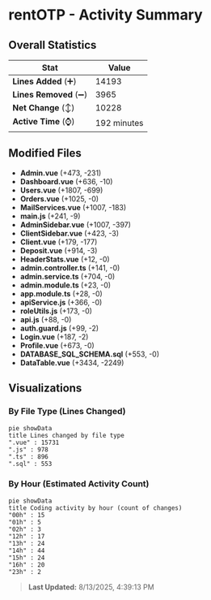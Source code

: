 # rentOTP - Activity Summary 

## Overall Statistics

| Stat                   | Value                                                             |
| ---------------------- | ----------------------------------------------------------------- |
| **Lines Added** (➕)   | 14193                                          |
| **Lines Removed** (➖) | 3965                                        |
| **Net Change** (↕)    | 10228                |
| **Active Time** (⌚)   | 192 minutes |


## Modified Files
- **Admin.vue** (+473, -231)
- **Dashboard.vue** (+636, -10)
- **Users.vue** (+1807, -699)
- **Orders.vue** (+1025, -0)
- **MailServices.vue** (+1007, -183)
- **main.js** (+241, -9)
- **AdminSidebar.vue** (+1007, -397)
- **ClientSidebar.vue** (+423, -3)
- **Client.vue** (+179, -177)
- **Deposit.vue** (+914, -3)
- **HeaderStats.vue** (+12, -0)
- **admin.controller.ts** (+141, -0)
- **admin.service.ts** (+704, -0)
- **admin.module.ts** (+23, -0)
- **app.module.ts** (+28, -0)
- **apiService.js** (+366, -0)
- **roleUtils.js** (+173, -0)
- **api.js** (+88, -0)
- **auth.guard.js** (+99, -2)
- **Login.vue** (+187, -2)
- **Profile.vue** (+673, -0)
- **DATABASE_SQL_SCHEMA.sql** (+553, -0)
- **DataTable.vue** (+3434, -2249)

## Visualizations

### By File Type (Lines Changed)

```mermaid
pie showData
title Lines changed by file type
".vue" : 15731
".js" : 978
".ts" : 896
".sql" : 553
```

### By Hour (Estimated Activity Count)

```mermaid
pie showData
title Coding activity by hour (count of changes)
"00h" : 15
"01h" : 5
"02h" : 3
"12h" : 17
"13h" : 24
"14h" : 44
"15h" : 24
"16h" : 20
"23h" : 2
```


> **Last Updated:** 8/13/2025, 4:39:13 PM